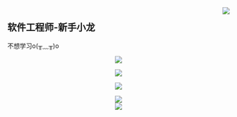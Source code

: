 <img align="right" src="https://count.getloli.com/get/@:Libambu?theme=rule34">

## 软件工程师-新手小龙

不想学习o(╥﹏╥)o

<div id="img" align=center>

![](https://img.shields.io/badge/讨厌-学习-yellow)

![](https://img.shields.io/badge/性格-开朗-red)

![](https://img.shields.io/badge/爱好-火影忍者-red)

</div>
<div align="center"> <img src="https://github-readme-stats.vercel.app/api?username=Libambu&show_icons=true&theme=tokyonight" /> </div>
<div align="center"> <img src="https://github-readme-stats.vercel.app/api/top-langs/?username=Libambu" /> </div>



